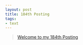 ```yaml
---
layout: post
title: 184th Posting
tags: 
- text
---
```


> [Welcome to my 184th Posting](https://janghan-kor.tistory.com/865)

